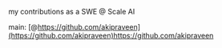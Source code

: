 my contributions as a SWE @ Scale AI

main: [@https://github.com/akipraveen](https://github.com/akipraveen)https://github.com/akipraveen
